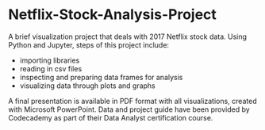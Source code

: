 # Netflix-Stock-Analysis-Project
A brief visualization project that deals with 2017 Netflix stock data. Using Python and Jupyter, steps of this project include:
 - importing libraries
 - reading in csv files
 - inspecting and preparing data frames for analysis
 - visualizing data through plots and graphs
 
A final presentation is available in PDF format with all visualizations, created with Microsoft PowerPoint.
Data and project guide have been provided by Codecademy as part of their Data Analyst certification course.
